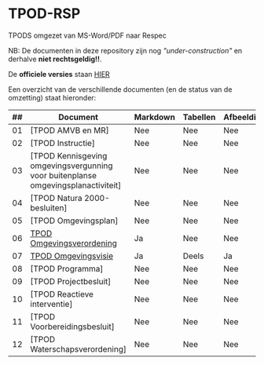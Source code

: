 # TPOD-RSP

TPODS omgezet van MS-Word/PDF naar Respec

NB: De documenten in deze repository zijn nog *"under-construction"* en derhalve **niet rechtsgeldig!!**.

De **officiele versies** staan [HIER](https://www.geonovum.nl/geo-standaarden/omgevingswet/STOPTPOD)

Een overzicht van de verschillende documenten (en de status van de omzetting) staat hieronder:

|##| Document                                                                                            | Markdown | Tabellen | Afbeeldingen | Redactie |  
|--|-----------------------------------------------------------------------------------------------------|----------|----------|--------------|----------|  
|01|[TPOD AMVB en MR]<!--(https://geonovum.github.io/TPOD-RSP/AMVBenMR/)-->                              | Nee      | Nee      | Nee          |       |
|02|[TPOD Instructie]<!--(https://geonovum.github.io/TPOD-RSP/Instructie/)-->                            | Nee      | Nee      | Nee          |       |
|03|[TPOD Kennisgeving omgevingsvergunning voor buitenplanse omgevingsplanactiviteit]<!--(https://geonovum.github.io/TPOD-RSP/KennisgevingOmgevingsvergunningVoorBuitenplanseOmgevingsplanactiviteit/)-->          | Nee      | Nee      | Nee          |      |
|04|[TPOD Natura 2000-besluiten]<!--(https://geonovum.github.io/TPOD-RSP/Natura2000-besluiten/)-->       | Nee      | Nee      | Nee          |       |
|05|[TPOD Omgevingsplan]<!--(https://geonovum.github.io/TPOD-RSP/Omgevingsplan/)-->                      | Nee      | Nee      | Nee          |       |
|06|[TPOD Omgevingsverordening](https://geonovum.github.io/TPOD-RSP/Omgevingsverordening/)               | Ja       | Nee      | Nee          | JvG   |
|07|[TPOD Omgevingsvisie](https://geonovum.github.io/TPOD-RSP/Omgevingsvisie/)                           | Ja       | Deels    | Ja           | JvG   |
|08|[TPOD Programma]<!--(https://geonovum.github.io/TPOD-RSP/Programma/)-->                              | Nee      | Nee      | Nee          |       |
|09|[TPOD Projectbesluit]<!--(https://geonovum.github.io/TPOD-RSP/Projectbesluit/)-->                    | Nee      | Nee      | Nee          |       |
|10|[TPOD Reactieve interventie]<!--(https://geonovum.github.io/TPOD-RSP/ReactieveInterventie/)-->       | Nee      | Nee      | Nee          |       |
|11|[TPOD Voorbereidingsbesluit]<!--(https://geonovum.github.io/TPOD-RSP/Voorbereidingsbesluit/)-->      | Nee      | Nee      | Nee          |       |
|12|[TPOD Waterschapsverordening]<!--(https://geonovum.github.io/TPOD-RSP/Waterschapsverordening/)-->    | Nee      | Nee      | Nee          |       |

